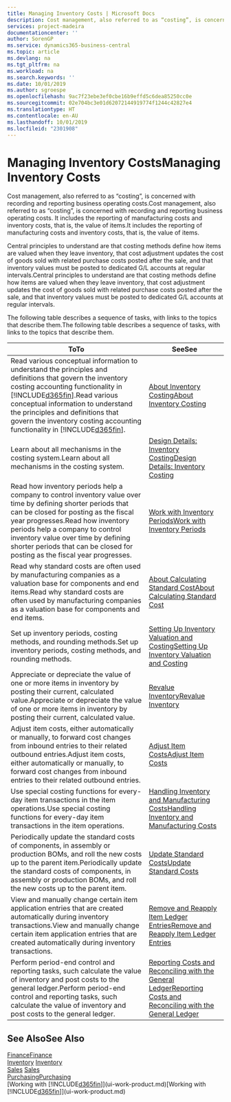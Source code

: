 ```yaml
---
title: Managing Inventory Costs | Microsoft Docs
description: Cost management, also referred to as “costing”, is concerned with recording and reporting business operating costs. It includes the reporting of manufacturing costs and inventory costs, that is, the value of items.
services: project-madeira
documentationcenter: ''
author: SorenGP
ms.service: dynamics365-business-central
ms.topic: article
ms.devlang: na
ms.tgt_pltfrm: na
ms.workload: na
ms.search.keywords: ''
ms.date: 10/01/2019
ms.author: sgroespe
ms.openlocfilehash: 9ac7f23ebe3ef0cbe16b9effd5c6dea85250cc0e
ms.sourcegitcommit: 02e704bc3e01d62072144919774f1244c42827e4
ms.translationtype: HT
ms.contentlocale: en-AU
ms.lasthandoff: 10/01/2019
ms.locfileid: "2301908"
---
```

# <a name="managing-inventory-costs"></a><span data-ttu-id="92c5a-104">Managing Inventory Costs</span><span class="sxs-lookup"><span data-stu-id="92c5a-104">Managing Inventory Costs</span></span>
<span data-ttu-id="92c5a-105">Cost management, also referred to as “costing”, is concerned with recording and reporting business operating costs.</span><span class="sxs-lookup"><span data-stu-id="92c5a-105">Cost management, also referred to as “costing”, is concerned with recording and reporting business operating costs.</span></span> <span data-ttu-id="92c5a-106">It includes the reporting of manufacturing costs and inventory costs, that is, the value of items.</span><span class="sxs-lookup"><span data-stu-id="92c5a-106">It includes the reporting of manufacturing costs and inventory costs, that is, the value of items.</span></span>   

<span data-ttu-id="92c5a-107">Central principles to understand are that costing methods define how items are valued when they leave inventory, that cost adjustment updates the cost of goods sold with related purchase costs posted after the sale, and that inventory values must be posted to dedicated G/L accounts at regular intervals.</span><span class="sxs-lookup"><span data-stu-id="92c5a-107">Central principles to understand are that costing methods define how items are valued when they leave inventory, that cost adjustment updates the cost of goods sold with related purchase costs posted after the sale, and that inventory values must be posted to dedicated G/L accounts at regular intervals.</span></span>

<span data-ttu-id="92c5a-108">The following table describes a sequence of tasks, with links to the topics that describe them.</span><span class="sxs-lookup"><span data-stu-id="92c5a-108">The following table describes a sequence of tasks, with links to the topics that describe them.</span></span>

|<span data-ttu-id="92c5a-109">**To**</span><span class="sxs-lookup"><span data-stu-id="92c5a-109">**To**</span></span>|<span data-ttu-id="92c5a-110">**See**</span><span class="sxs-lookup"><span data-stu-id="92c5a-110">**See**</span></span>|  
|------------|-------------|  
|<span data-ttu-id="92c5a-111">Read various conceptual information to understand the principles and definitions that govern the inventory costing accounting functionality in [!INCLUDE[d365fin](includes/d365fin_md.md)].</span><span class="sxs-lookup"><span data-stu-id="92c5a-111">Read various conceptual information to understand the principles and definitions that govern the inventory costing accounting functionality in [!INCLUDE[d365fin](includes/d365fin_md.md)].</span></span>|[<span data-ttu-id="92c5a-112">About Inventory Costing</span><span class="sxs-lookup"><span data-stu-id="92c5a-112">About Inventory Costing</span></span>](finance-learn-about-costing.md)|  
|<span data-ttu-id="92c5a-113">Learn about all mechanisms in the costing system.</span><span class="sxs-lookup"><span data-stu-id="92c5a-113">Learn about all mechanisms in the costing system.</span></span>|[<span data-ttu-id="92c5a-114">Design Details: Inventory Costing</span><span class="sxs-lookup"><span data-stu-id="92c5a-114">Design Details: Inventory Costing</span></span>](design-details-inventory-costing.md)|
|<span data-ttu-id="92c5a-115">Read how inventory periods help a company to control inventory value over time by defining shorter periods that can be closed for posting as the fiscal year progresses.</span><span class="sxs-lookup"><span data-stu-id="92c5a-115">Read how inventory periods help a company to control inventory value over time by defining shorter periods that can be closed for posting as the fiscal year progresses.</span></span>|[<span data-ttu-id="92c5a-116">Work with Inventory Periods</span><span class="sxs-lookup"><span data-stu-id="92c5a-116">Work with Inventory Periods</span></span>](finance-how-to-work-with-inventory-periods.md)|
|<span data-ttu-id="92c5a-117">Read why standard costs are often used by manufacturing companies as a valuation base for components and end items.</span><span class="sxs-lookup"><span data-stu-id="92c5a-117">Read why standard costs are often used by manufacturing companies as a valuation base for components and end items.</span></span>|[<span data-ttu-id="92c5a-118">About Calculating Standard Cost</span><span class="sxs-lookup"><span data-stu-id="92c5a-118">About Calculating Standard Cost</span></span>](finance-about-calculating-standard-cost.md)|
|<span data-ttu-id="92c5a-119">Set up inventory periods, costing methods, and rounding methods.</span><span class="sxs-lookup"><span data-stu-id="92c5a-119">Set up inventory periods, costing methods, and rounding methods.</span></span>|[<span data-ttu-id="92c5a-120">Setting Up Inventory Valuation and Costing</span><span class="sxs-lookup"><span data-stu-id="92c5a-120">Setting Up Inventory Valuation and Costing</span></span>](finance-set-up-inventory-valuation-and-costing.md)|
|<span data-ttu-id="92c5a-121">Appreciate or depreciate the value of one or more items in inventory by posting their current, calculated value.</span><span class="sxs-lookup"><span data-stu-id="92c5a-121">Appreciate or depreciate the value of one or more items in inventory by posting their current, calculated value.</span></span>|[<span data-ttu-id="92c5a-122">Revalue Inventory</span><span class="sxs-lookup"><span data-stu-id="92c5a-122">Revalue Inventory</span></span>](inventory-how-revalue-inventory.md)|
|<span data-ttu-id="92c5a-123">Adjust item costs, either automatically or manually, to forward cost changes from inbound entries to their related outbound entries.</span><span class="sxs-lookup"><span data-stu-id="92c5a-123">Adjust item costs, either automatically or manually, to forward cost changes from inbound entries to their related outbound entries.</span></span>|[<span data-ttu-id="92c5a-124">Adjust Item Costs</span><span class="sxs-lookup"><span data-stu-id="92c5a-124">Adjust Item Costs</span></span>](inventory-how-adjust-item-costs.md)|
|<span data-ttu-id="92c5a-125">Use special costing functions for every-day item transactions in the item operations.</span><span class="sxs-lookup"><span data-stu-id="92c5a-125">Use special costing functions for every-day item transactions in the item operations.</span></span>|[<span data-ttu-id="92c5a-126">Handling Inventory and Manufacturing Costs</span><span class="sxs-lookup"><span data-stu-id="92c5a-126">Handling Inventory and Manufacturing Costs</span></span>](finance-handle-inventory-and-manufacturing-costs.md)|  
|<span data-ttu-id="92c5a-127">Periodically update the standard costs of components, in assembly or production BOMs, and roll the new costs up to the parent item.</span><span class="sxs-lookup"><span data-stu-id="92c5a-127">Periodically update the standard costs of components, in assembly or production BOMs, and roll the new costs up to the parent item.</span></span>|[<span data-ttu-id="92c5a-128">Update Standard Costs</span><span class="sxs-lookup"><span data-stu-id="92c5a-128">Update Standard Costs</span></span>](finance-how-to-update-standard-costs.md)|
|<span data-ttu-id="92c5a-129">View and manually change certain item application entries that are created automatically during inventory transactions.</span><span class="sxs-lookup"><span data-stu-id="92c5a-129">View and manually change certain item application entries that are created automatically during inventory transactions.</span></span>|[<span data-ttu-id="92c5a-130">Remove and Reapply Item Ledger Entries</span><span class="sxs-lookup"><span data-stu-id="92c5a-130">Remove and Reapply Item Ledger Entries</span></span>](finance-how-to-remove-and-reapply-item-entries.md)|
|<span data-ttu-id="92c5a-131">Perform period-end control and reporting tasks, such calculate the value of inventory and post costs to the general ledger.</span><span class="sxs-lookup"><span data-stu-id="92c5a-131">Perform period-end control and reporting tasks, such calculate the value of inventory and post costs to the general ledger.</span></span>|[<span data-ttu-id="92c5a-132">Reporting Costs and Reconciling with the General Ledger</span><span class="sxs-lookup"><span data-stu-id="92c5a-132">Reporting Costs and Reconciling with the General Ledger</span></span>](finance-report-costs-and-reconcile-with-the-general-ledger.md)|

## <a name="see-also"></a><span data-ttu-id="92c5a-133">See Also</span><span class="sxs-lookup"><span data-stu-id="92c5a-133">See Also</span></span>  
 [<span data-ttu-id="92c5a-134">Finance</span><span class="sxs-lookup"><span data-stu-id="92c5a-134">Finance</span></span>](finance.md)  
 <span data-ttu-id="92c5a-135">[Inventory](inventory-manage-inventory.md) </span><span class="sxs-lookup"><span data-stu-id="92c5a-135">[Inventory](inventory-manage-inventory.md) </span></span>  
 <span data-ttu-id="92c5a-136">[Sales](sales-manage-sales.md) </span><span class="sxs-lookup"><span data-stu-id="92c5a-136">[Sales](sales-manage-sales.md) </span></span>  
 [<span data-ttu-id="92c5a-137">Purchasing</span><span class="sxs-lookup"><span data-stu-id="92c5a-137">Purchasing</span></span>](purchasing-manage-purchasing.md)  
 <span data-ttu-id="92c5a-138">[Working with [!INCLUDE[d365fin](includes/d365fin_md.md)]](ui-work-product.md)</span><span class="sxs-lookup"><span data-stu-id="92c5a-138">[Working with [!INCLUDE[d365fin](includes/d365fin_md.md)]](ui-work-product.md)</span></span>
